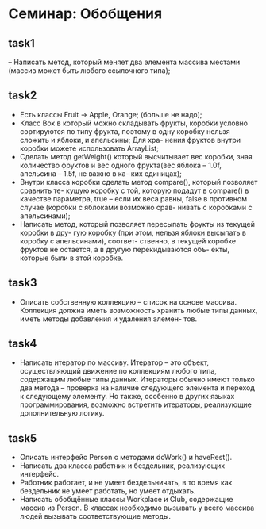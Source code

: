 # Семинар: Обобщения
## task1
– Написать метод, который меняет два элемента массива местами (массив может быть любого ссылочного типа);

## task2
* Есть классы Fruit -> Apple, Orange; (больше не надо);
* Класс Box в который можно складывать фрукты, коробки условно сортируются по
  типу фрукта, поэтому в одну коробку нельзя сложить и яблоки, и апельсины; Для хра-
  нения фруктов внутри коробки можете использовать ArrayList;
* Сделать метод getWeight() который высчитывает вес коробки, зная количество
  фруктов и вес одного фрукта(вес яблока – 1.0f, апельсина – 1.5f, не важно в ка-
  ких единицах);
* Внутри класса коробки сделать метод compare(), который позволяет сравнить те-
  кущую коробку с той, которую подадут в compare() в качестве параметра, true –
  если их веса равны, false в противном случае (коробки с яблоками возможно срав-
  нивать с коробками с апельсинами);
* Написать метод, который позволяет пересыпать фрукты из текущей коробки в дру-
  гую коробку (при этом, нельзя яблоки высыпать в коробку с апельсинами), соответ-
  ственно, в текущей коробке фруктов не остается, а в другую перекидываются объ-
  екты, которые были в этой коробке.

## task3
- Описать собственную коллекцию – список на основе массива. Коллекция должна иметь
возможность хранить любые типы данных, иметь методы добавления и удаления элемен-
тов.

## task4
- Написать итератор по массиву. Итератор – это объект, осуществляющий движение по коллекциям любого типа, содержащим любые типы данных. Итераторы обычно имеют только
  два метода – проверка на наличие следующего элемента и переход к следующему элементу. Но также, особенно в других языках программирования, возможно встретить итераторы, реализующие дополнительную логику.

## task5
- Описать интерфейс Person с методами doWork() и haveRest(). 
- Написать два класса работник и бездельник, реализующих интерфейс. 
- Работник работает, и не умеет бездельничать, в то время как бездельник не умеет работать, но умеет отдыхать. 
- Написать обобщённые классы Workplace и Club, содержащие массив из Person. В классах необходимо
вызывать у всего массива людей вызывать соответствующие методы.